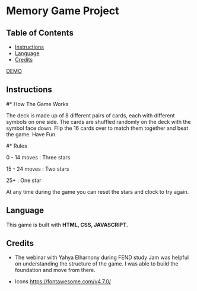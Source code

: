 # Memory Game Project


## Table of Contents

* [Instructions](#Instructions)
* [Language](#Language)
* [Credits](#Credits)

[DEMO](https://memory-test-game.herokuapp.com/)

## Instructions


#* How The Game Works

The deck is made up of 8 different pairs of cards, each with different symbols on one side. The cards are shuffled randomly on the deck with the symbol face down. Flip the 16 cards over to match them together and beat the game. Have Fun.

#* Rules

0 - 14 moves : Three stars

15 - 24 moves : Two stars

25+ : One star

At any time during the game you can reset the stars and clock to try again.


## Language

This game is built with **HTML, CSS, JAVASCRIPT.**

## Credits

* The webinar with Yahya Elharnony during FEND study Jam was helpful on understanding the structure of the game. I was able to build the foundation and move from there.

* Icons https://fontawesome.com/v4.7.0/
